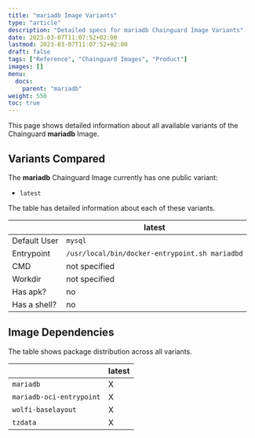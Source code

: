 ```yaml
---
title: "mariadb Image Variants"
type: "article"
description: "Detailed specs for mariadb Chainguard Image Variants"
date: 2023-03-07T11:07:52+02:00
lastmod: 2023-03-07T11:07:52+02:00
draft: false
tags: ["Reference", "Chainguard Images", "Product"]
images: []
menu:
  docs:
    parent: "mariadb"
weight: 550
toc: true
---
```


This page shows detailed information about all available variants of the Chainguard **mariadb** Image.

## Variants Compared
The **mariadb** Chainguard Image currently has one public variant: 

- `latest`

The table has detailed information about each of these variants.

|              | latest                                         |
|--------------|------------------------------------------------|
| Default User | `mysql`                                        |
| Entrypoint   | `/usr/local/bin/docker-entrypoint.sh mariadbd` |
| CMD          | not specified                                  |
| Workdir      | not specified                                  |
| Has apk?     | no                                             |
| Has a shell? | no                                             |

## Image Dependencies
The table shows package distribution across all variants.

|                          | latest |
|--------------------------|--------|
| `mariadb`                | X      |
| `mariadb-oci-entrypoint` | X      |
| `wolfi-baselayout`       | X      |
| `tzdata`                 | X      |
